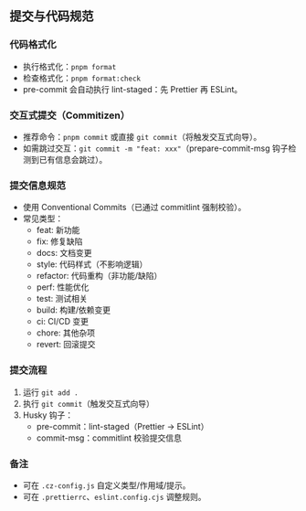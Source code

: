 ## 提交与代码规范

### 代码格式化

- 执行格式化：`pnpm format`
- 检查格式化：`pnpm format:check`
- pre-commit 会自动执行 lint-staged：先 Prettier 再 ESLint。

### 交互式提交（Commitizen）

- 推荐命令：`pnpm commit` 或直接 `git commit`（将触发交互式向导）。
- 如需跳过交互：`git commit -m "feat: xxx"`（prepare-commit-msg 钩子检测到已有信息会跳过）。

### 提交信息规范

- 使用 Conventional Commits（已通过 commitlint 强制校验）。
- 常见类型：
  - feat: 新功能
  - fix: 修复缺陷
  - docs: 文档变更
  - style: 代码样式（不影响逻辑）
  - refactor: 代码重构（非功能/缺陷）
  - perf: 性能优化
  - test: 测试相关
  - build: 构建/依赖变更
  - ci: CI/CD 变更
  - chore: 其他杂项
  - revert: 回滚提交

### 提交流程

1. 运行 `git add .`
2. 执行 `git commit`（触发交互式向导）
3. Husky 钩子：
   - pre-commit：lint-staged（Prettier → ESLint）
   - commit-msg：commitlint 校验提交信息

### 备注

- 可在 `.cz-config.js` 自定义类型/作用域/提示。
- 可在 `.prettierrc`、`eslint.config.cjs` 调整规则。

